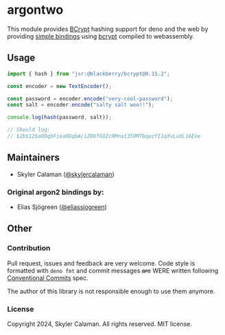 # argontwo

This module provides [BCrypt](https://en.wikipedia.org/wiki/Bcrypt) hashing
support for deno and the web by providing [simple bindings](src/lib.rs) using
[bcrypt](https://github.com/Keats/rust-bcrypt) compiled to webassembly.

## Usage

```ts
import { hash } from "jsr:@blackberry/bcrypt@0.15.2";

const encoder = new TextEncoder();

const password = encoder.encode("very-cool-password");
const salt = encoder.encode("salty salt woo!!");

console.log(hash(password, salt));

// Should log:
// $2b$12$a0DqbFiea0DqbA/1Z06fGOZcRMnat359MTbqezYI1qXvLuOL16Eve
```

## Maintainers

- Skyler Calaman ([@skylercalaman](https://github.com/Blckbrry-Pi))

### Original argon2 bindings by:

- Elias Sjögreen ([@eliassjogreen](https://github.com/eliassjogreen))

## Other

### Contribution

Pull request, issues and feedback are very welcome. Code style is formatted with
`deno fmt` and commit messages ~~are~~ WERE written following
[Conventional Commits](https://www.conventionalcommits.org/en/v1.0.0/) spec.

The author of this library is not responsible enough to use them anymore.

### License

Copyright 2024, Skyler Calaman. All rights reserved. MIT license.
